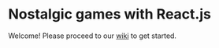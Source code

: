 # Nostalgic games with React.js

Welcome! Please proceed to our [wiki](https://github.com/antonina-t/pink-games-teaching/wiki/Nostalgic-Games-with-React.js) to get started.
